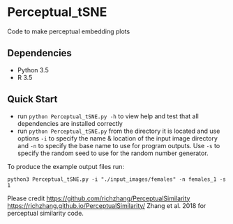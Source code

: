 # Perceptual_tSNE

Code to make perceptual embedding plots


## Dependencies
* Python 3.5
* R 3.5

## Quick Start
* run `python Perceptual_tSNE.py -h` to view help and test that all dependencies are installed correctly 
* run `python Perceptual_tSNE.py` from the directory it is located and use options `-i` to specify the name & location of the input image directory and `-n` to specify the base name to use for program outputs. Use `-s` to specify the random seed to use for the random number generator. 

To produce the example output files run:

`python3 Perceptual_tSNE.py -i "./input_images/females" -n females_1 -s 1`


Please credit https://github.com/richzhang/PerceptualSimilarity https://richzhang.github.io/PerceptualSimilarity/ Zhang et al. 2018 for perceptual similarity code. 
